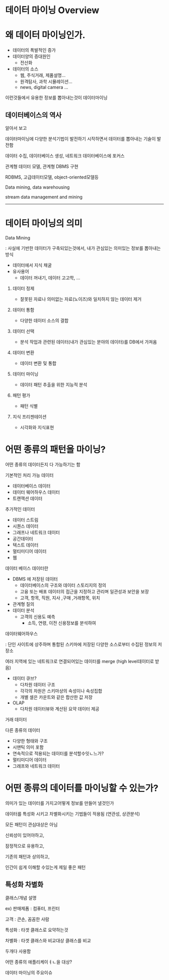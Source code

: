 # 데이터 마이닝 Overview



# 왜 데이터 마이닝인가.

- 데이터의 폭발적인 증가
- 데이터양의 증대원인
  - 전산화
- 데이터의 소스
  - 웹, 주식거래, 제품설명...
  - 원격탐사, 과학 시뮬레이션...
  - news, digital camera ...

이런것들에서 유용한 정보를 뽑아내는것이 데이터마이닝



## 데이터베이스의 역사

알아서 보고



데이터마이닝에 다양한 분석기법이 발전하기 시작하면서 데이터를 뽑아내는 기술이 발전함



데이터 수집, 데이터베이스 생성, 네트워크 데이터베이스에 포커스

관계형 데이터 모델, 관계형 DBMS 구현

RDBMS, 고급데이터모델, object-oriented모델등 

Data mining, data warehousing

stream data management and mining



---

# 데이터 마이닝의 의미

Data Mining

: 사실에 기반한 데이터가 구축되있는것에서, 내가 관심있는 의미있는 정보를 뽑아내는 방식

- 데이터에서 지식 채굴
- 유사용어
  - 데이터 꺼내기, 데이터 고고학, ...



1. 데이터 정제
   - 잘못된 자료나 의미없는 자료(노이즈)와 일치하지 않는 데이터 제거

2. 데이터 통함
   - 다양한 데이터 소스의 결합
3. 데이터 선택
   - 분석 작업과 관련된 데이터(내가 관심있는 분야의 데이터)를 DB에서 가져옴
4. 데이터 변환
   - 데이터 변환 및 통합
5. 데이터 마이닝
   - 데이터 패턴 추출을 위한 지능적 분석
6. 패턴 평가
   - 패턴 식별
7. 지식 프리젠테이션
   - 시각화와 지식표현





# 어떤 종류의 패턴을 마이닝?

어떤 종류의 데이터든지 다 가능하기는 함

기본적인 처리 가능 데이터

- 데이터베이스 데이터
- 데이터 웨어하우스 데이터
- 트랜잭션 데이터

추가적인 데이터

- 데이터 스트림
- 시퀀스 데이터
- 그래프나 네트워크 데이터
- 공간데이터
- 텍스트 데이터
- 멀티미디어 데이터
- 웹



데이터 베이스 데이터란

- DBMS 에 저장된 데이터
  - 데이터베이스의 구조와 데이터 스토리지의 정의
  - 고융 또는 배포 데이터의 접근을 지정하고 관리며 일관성과 보안을 보장
  - 고객, 항목, 직원, 지사 ,구매 ,거래항목, 위치
- 관계형 질의
- 데이터 분석
  - 고객의 신용도 예측
    - 소득, 연령, 이전 신용정보를 분석하여



데이터웨어하우스

: 단인 사이트에 상주하며 통합된 스키마에 저장된 다양한 소스로부터 수집된 정보의 저장소

여러 지역에 있는 네트워크로 연결되어있는 데이터를 merge (high level데이터로 받음)

- 데이터 큐브?
  - 다차원 데이터 구조
  - 각각의 차원은 스키마상의 속성이나 속성집합
  - 개별 셀은 카운트와 같은 합산한 값 저장
- OLAP
  - 다차원 데이터뷰와 계산된 요약 데이터 제공

거래 데이터





다른 종류의 데이터

- 다양한 형태와 구조
- 시맨틱 의미 포함
- 연속적으로 적용되는 데이터를 분석할수잇ㄴ느가?
- 멀티미디어 데이터
- 그래프와 네트워크 데이터





# 어떤  종류의 데이터를 마이닝할 수 있는가?

의미가 있는 데이터를 가지고어떻게 정보를 만들어 낼것인가

데이터를 특성화 시키고 차별화시키는 기법들이 적용됨 (연관성, 상관분석)





모든 패턴이 관심대상은 아님

신뢰성이 있어야하고, 

잠정적으로 유용하고, 

기존의 패턴과 상의하고, 

인간이 쉽게 이해할 수있는게 제일 좋은 패턴



## 특성화 차별화

클래스/개념 설명

ex) 판매제폼 : 컴퓨터, 프린터

고객 : 큰손, 꼼꼼한 사람

특성화 : 타겟 클래스로 요약하는것

차별화 : 타겟 클래스와 비교대상 클래스를 비교

두개다 사용함



어떤 종류의 애플리케이ㅕㄴ을 대상?

데이터 마이닝의 주요이슈

